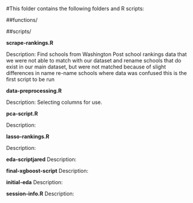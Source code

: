 #This folder contains the following folders and R scripts:

##functions/

 

##scripts/ 


**scrape-rankings.R**

Description: Find schools from Washington Post school rankings data that we were not 
able to match with our dataset and rename schools that do exist in our 
main dataset, but were not matched because of slight differences in name
re-name schools where data was confused
this is the first script to be run

**data-preprocessing.R**
     
Description: Selecting columns for use. 

    
**pca-script.R**
     
Description: 
     
     
**lasso-rankings.R**
 
Description:
     
**eda-scriptjared**
Description:

**final-xgboost-script**
Description:

**initial-eda**
Description: 
     
     
**session-info.R**
Description:
      
 
     



